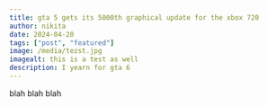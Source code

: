 ```yaml
---
title: gta 5 gets its 5000th graphical update for the xbox 720
author: nikita
date: 2024-04-20
tags: ["post", "featured"]
image: /media/tezst.jpg
imagealt: this is a test as well
description: I yearn for gta 6
---
```


blah blah blah

